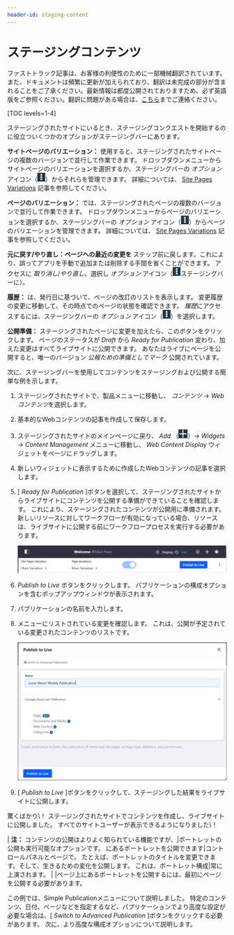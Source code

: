 ```yaml
---
header-id: staging-content
---
```


# ステージングコンテンツ

<p class="alert alert-info"><span class="wysiwyg-color-blue120">ファストトラック記事は、お客様の利便性のために一部機械翻訳されています。また、ドキュメントは頻繁に更新が加えられており、翻訳は未完成の部分が含まれることをご了承ください。最新情報は都度公開されておりますため、必ず英語版をご参照ください。翻訳に問題がある場合は、<a href="mailto:support-content-jp@liferay.com">こちら</a>までご連絡ください。</span></p>

[TOC levels=1-4]

ステージングされたサイトにいるとき、ステージングコンクエストを開始するのに役立ついくつかのオプションがステージングバーにあります。

**サイトページのバリエーション：** 使用すると、ステージングされたサイトページの複数のバージョンで並行して作業できます。 ドロップダウンメニューからサイトページのバリエーションを選択するか、ステージングバーの *オプション* アイコン（![Options](../../../../images/icon-options.png)）からそれらを管理できます。 詳細については、 [Site Pages Variations](/docs/7-1/user/-/knowledge_base/u/using-site-pages-variations) 記事を参照してください。

**ページのバリエーション：** では、ステージングされたページの複数のバージョンで並行して作業できます。 ドロップダウンメニューからページのバリエーションを選択するか、ステージングバーの *オプション* アイコン（![Options](../../../../images/icon-options.png)）からページのバリエーションを管理できます。 詳細については、 [Site Pages Variations](/docs/7-1/user/-/knowledge_base/u/using-site-pages-variations) 記事を参照してください。

**元に戻す/やり直し：ページへの最近の変更を** ステップ前に戻します。これにより、誤ってアプリを手動で追加または削除する手間を省くことができます。 アクセスに *取り消し*/*やり直し*、選択し *オプション* アイコン（![Options](../../../../images/icon-options.png)ステージングバーに）。

**履歴：** は、発行日に基づいて、ページの改訂のリストを表示します。 変更履歴の変更に移動して、その時点でのページの状態を確認できます。 *履歴*にアクセスするには、ステージングバーの *オプション* アイコン（![Options](../../../../images/icon-options.png)）を選択します。

**公開準備：** ステージングされたページに変更を加えたら、このボタンをクリックします。 ページのステータスが *Draft* から *Ready for Publication* 変わり、加えた変更はすべてライブサイトに公開できます。 あなたはライブにページを公開すると、唯一のバージョン *公報ための準備としてマーク* 公開されています。

次に、ステージングバーを使用してコンテンツをステージングおよび公開する簡単な例を示します。

1.  ステージングされたサイトで、製品メニューに移動し、 *コンテンツ* → *Webコンテンツ*を選択します。

2.  基本的なWebコンテンツの記事を作成して保存します。

3.  ステージングされたサイトのメインページに戻り、 *Add* （![Add](../../../../images/icon-add-app.png)）→ *Widgets* → *Content Management* メニューに移動し、 *Web Content Display* ウィジェットをページにドラッグします。

4.  新しいウィジェットに表示するために作成したWebコンテンツの記事を選択します。

5.  [ *Ready for Publication* ]ボタンを選択して、ステージングされたサイトからライブサイトにコンテンツを公開する準備ができていることを確認します。 これにより、ステージングされたコンテンツが公開用に準備されます。 新しいリソースに対してワークフローが有効になっている場合、リソースは、ライブサイトに公開する前にワークフロープロセスを実行する必要があります。

    ![図1：ステージングツールバーは、ライブサイトに公開できるかどうかを示します。](../../../../images/staging-publish-bar.png)

6.  *Publish to Live* ボタンをクリックします。 パブリケーションの構成オプションを含むポップアップウィンドウが表示されます。

7.  パブリケーションの名前を入力します。

8.  メニューにリストされている変更を確認します。 これは、公開が予定されている変更されたコンテンツのリストです。

    ![図2：シンプルなパブリケーションメニューには、前回のパブリケーション以降の変更とパブリケーションに名前を付ける方法が表示されます。](../../../../images/simple-staging-publication.png)

9.  [ *Publish to Live* ]ボタンをクリックして、ステージングした結果をライブサイトに公開します。

驚くばかり\！ ステージングされたサイトでコンテンツを作成し、ライブサイトに公開しました。 すべてのサイトユーザーが表示できるようになりました\！

| **注：** コンテンツの公開はよりよく知られている機能ですが、|ポートレットの公開も実行可能なオプションです。 にあるポートレットを公開できます|コントロールパネルとページで。 たとえば、ポートレットのタイトルを変更できます。そして、生きるための変化を公開します。 これは、ポートレット構成|常に上演されます。 | |ページ上にあるポートレットを公開するには、最初にページを公開する必要があります。

この例では、Simple Publicationメニューについて説明しました。 特定のコンテンツ、日付、ページなどを指定するなど、パブリケーションでより高度な設定が必要な場合は、[ *Switch to Advanced Publication* ]ボタンをクリックする必要があります。 次に、より高度な構成オプションについて説明します。

